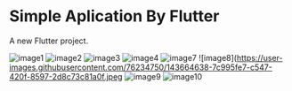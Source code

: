# Simple Aplication By Flutter

A new Flutter project.



![image1](https://user-images.githubusercontent.com/76234750/143664571-518d5c0c-8b7f-45c2-9a08-1d419fbdba9d.jpeg)
![image2](https://user-images.githubusercontent.com/76234750/143664582-d2962510-ba01-4c37-9ab2-cf1de113f067.jpeg)
![image3](https://user-images.githubusercontent.com/76234750/143664588-31b66ef2-5d15-4d18-95d9-f7856eec7471.jpeg)
![image4](https://user-images.githubusercontent.com/76234750/143664631-42e71431-5b80-4501-bd94-71f19cbe289c.jpeg)
![image7](https://user-images.githubusercontent.com/76234750/143664637-375eea94-7b6d-4095-ac75-502212606640.jpeg)
![image8](https://user-images.githubusercontent.com/76234750/143664638-7c995fe7-c547-420f-8597-2d8c73c81a0f.jpeg
![image9](https://user-images.githubusercontent.com/76234750/143664619-53a54c44-f43f-4e94-bddc-b22652a80944.jpeg)
![image10](https://user-images.githubusercontent.com/76234750/143664624-e7992e73-adc0-4bbd-bd04-6a3cd7a6af1e.jpeg)

